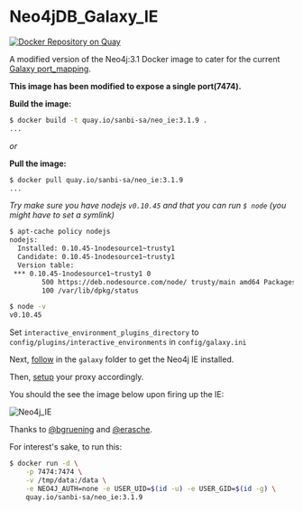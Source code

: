 # Neo4jDB_Galaxy_IE

[![Docker Repository on Quay](https://quay.io/repository/sanbi-sa/neo_ie/status "Docker Repository on Quay")](https://quay.io/repository/sanbi-sa/neo_ie)

A modified version of the Neo4j:3.1 Docker image to cater for the current [Galaxy port_mapping](https://github.com/galaxyproject/galaxy/blob/dev/lib/galaxy/web/base/interactive_environments.py#L381).

**This image has been modified to expose a single port(7474).**

**Build the image:**

```sh
$ docker build -t quay.io/sanbi-sa/neo_ie:3.1.9 .
...
```

_or_

**Pull the image:**

```sh
$ docker pull quay.io/sanbi-sa/neo_ie:3.1.9
...
```

_Try make sure you have nodejs `v0.10.45` and that you can run `$ node` (you might have to set a symlink)_

```sh
$ apt-cache policy nodejs
nodejs:
  Installed: 0.10.45-1nodesource1~trusty1
  Candidate: 0.10.45-1nodesource1~trusty1
  Version table:
 *** 0.10.45-1nodesource1~trusty1 0
        500 https://deb.nodesource.com/node/ trusty/main amd64 Packages
        100 /var/lib/dpkg/status
```

```sh
$ node -v
v0.10.45
```

Set `interactive_environment_plugins_directory` to `config/plugins/interactive_environments` in `config/galaxy.ini`

Next, [follow](galaxy/README.md) in the `galaxy` folder to get the Neo4j IE installed.

Then, [setup](https://docs.galaxyproject.org/en/master/admin/interactive_environments.html#setting-up-the-proxy) your proxy accordingly.

You should the see the image below upon firing up the IE:

![Neo4j_IE](https://raw.githubusercontent.com/COMBAT-TB/neo4j_galaxy_ie/dev/neo-ie-3.1.9.png)

Thanks to [@bgruening](https://github.com/bgruening) and [@erasche](https://github.com/erasche).

For interest's sake, to run this:

```sh
$ docker run -d \
    -p 7474:7474 \
    -v /tmp/data:/data \
    -e NEO4J_AUTH=none -e USER_UID=$(id -u) -e USER_GID=$(id -g) \
    quay.io/sanbi-sa/neo_ie:3.1.9
```
